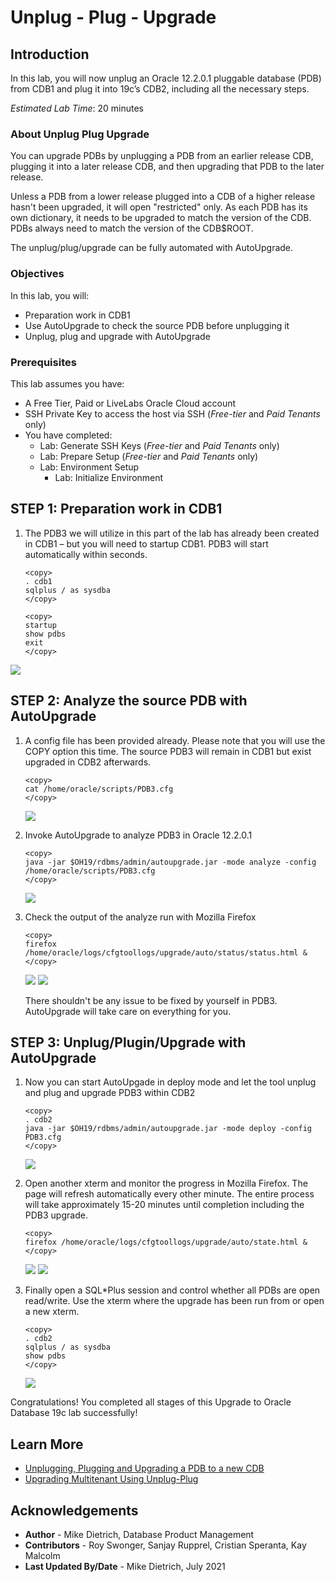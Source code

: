 # Unplug - Plug - Upgrade

## Introduction

In this lab, you will now unplug an Oracle 12.2.0.1 pluggable database (PDB) from CDB1 and plug it into 19c’s CDB2, including all the necessary steps.

*Estimated Lab Time*: 20 minutes

### About Unplug Plug Upgrade
You can upgrade PDBs by unplugging a PDB from an earlier release CDB, plugging it into a later release CDB, and then upgrading that PDB to the later release.

Unless a PDB from a lower release plugged into a CDB of a higher release hasn't been upgraded, it will open "restricted" only. As each PDB has its own dictionary, it needs to be upgraded to match the version of the CDB. PDBs always need to match the version of the CDB$ROOT.

The unplug/plug/upgrade can be fully automated with AutoUpgrade.

### Objectives
In this lab, you will:
* Preparation work in CDB1
* Use AutoUpgrade to check the source PDB before unplugging it
* Unplug, plug and upgrade with AutoUpgrade

### Prerequisites
This lab assumes you have:
- A Free Tier, Paid or LiveLabs Oracle Cloud account
- SSH Private Key to access the host via SSH (*Free-tier* and *Paid Tenants* only)
- You have completed:
    - Lab: Generate SSH Keys (*Free-tier* and *Paid Tenants* only)
    - Lab: Prepare Setup (*Free-tier* and *Paid Tenants* only)
    - Lab: Environment Setup
		- Lab: Initialize Environment

## **STEP 1**: Preparation work in CDB1

1. The PDB3 we will utilize in this part of the lab has already been created in CDB1 – but you will need to startup CDB1. PDB3 will start automatically within seconds.

    ```
    <copy>
    . cdb1
    sqlplus / as sysdba
    </copy>
    ```

    ```
    <copy>
    startup
    show pdbs
    exit
    </copy>
    ```
![](./images/unplug_PDB3_02.png " ")

## **STEP 2**: Analyze the source PDB with AutoUpgrade

1. A config file has been provided already. Please note that you will use the COPY option this time. The source PDB3 will remain in CDB1 but exist upgraded in CDB2 afterwards.

    ```
    <copy>
    cat /home/oracle/scripts/PDB3.cfg
    </copy>
    ```
    ![](./images/unplug_PDB3_03.png " ")

    <!-- ```
    global.autoupg_log_dir=/home/oracle/logs

    upg1.source_home=/u01/app/oracle/product/12.2.0.1
    upg1.target_home=/u01/app/oracle/product/19
    upg1.sid=CDB1
    upg1.pdbs=PDB3
    upg1.target_cdb=CDB2
    upg1.log_dir=/home/oracle/logs
    upg1.target_pdb_copy_option=file_name_convert=('CDB1', 'CDB2')
    ``` -->

2. Invoke AutoUpgrade to analyze PDB3 in Oracle 12.2.0.1

    ```
    <copy>
    java -jar $OH19/rdbms/admin/autoupgrade.jar -mode analyze -config /home/oracle/scripts/PDB3.cfg
    </copy>
    ```
    ![](./images/unplug_PDB3_04.png " ")

3. Check the output of the analyze run with Mozilla Firefox


    ```
    <copy>
    firefox /home/oracle/logs/cfgtoollogs/upgrade/auto/status/status.html &
    </copy>
    ```
    ![](./images/unplug_PDB3_05.png " ")
    ![](./images/unplug_PDB3_06.png " ")

    There shouldn't be any issue to be fixed by yourself in PDB3. AutoUpgrade will take care on everything for you.





## **STEP 3**: Unplug/Plugin/Upgrade with AutoUpgrade

1. Now you can start AutoUpgade in deploy mode and let the tool unplug and plug and upgrade PDB3 within CDB2


    ```
    <copy>
    . cdb2
    java -jar $OH19/rdbms/admin/autoupgrade.jar -mode deploy -config PDB3.cfg
    </copy>
    ```
    ![](./images/unplug_PDB3_07.png " ")


2. Open another xterm and monitor the progress in Mozilla Firefox. The page will refresh automatically every other minute. The entire process will take approximately 15-20 minutes until completion including the PDB3 upgrade.

    ```
    <copy>
    firefox /home/oracle/logs/cfgtoollogs/upgrade/auto/state.html &
    </copy>
    ```
    ![](./images/unplug_PDB3_08.png " ")
    ![](./images/unplug_PDB3_09.png " ")

3. Finally open a SQL*Plus session and control whether all PDBs are open read/write. Use the xterm where the upgrade has been run from or open a new xterm.

    ```
    <copy>
    . cdb2
    sqlplus / as sysdba
    show pdbs
    </copy>
    ```
    ![](./images/unplug_PDB3_10.png " ")


      <!-- ```
      SQL> show pdbs

          CON_ID CON_NAME			  OPEN MODE  RESTRICTED
      ---------- ------------------------------ ---------- ----------
      	 2 PDB$SEED			  READ ONLY  NO
      	 3 PDB1 			  READ WRITE NO
      	 4 PDB2 			  READ WRITE NO
      	 5 PDB3 			  READ WRITE NO
    ``` -->

Congratulations! You completed all stages of this Upgrade to Oracle Database 19c lab successfully!

## Learn More

* [Unplugging, Plugging and Upgrading a PDB to a new CDB](https://mikedietrichde.com/2021/06/07/unplug-plug-upgrade-with-autoupgrade/)
* [Upgrading Multitenant Using Unplug-Plug](https://docs.oracle.com/en/database/oracle/oracle-database/19/spupu/upgrade-multitenant-architecture-sequentially.html#GUID-8F9AAFA1-690D-4F70-8448-E66D765AF136)

## Acknowledgements
* **Author** - Mike Dietrich, Database Product Management
* **Contributors** -  Roy Swonger, Sanjay Rupprel, Cristian Speranta, Kay Malcolm
* **Last Updated By/Date** - Mike Dietrich, July 2021
